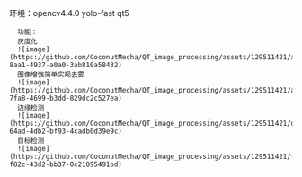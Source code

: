 环境：opencv4.4.0
      yolo-fast
      qt5


      功能：
      灰度化
      ![image](https://github.com/CoconutMecha/QT_image_processing/assets/129511421/a85ac9e8-8aa1-4937-a0a0-3ab810a58432)
      图像增强简单实现去雾
      ![image](https://github.com/CoconutMecha/QT_image_processing/assets/129511421/af9d3db5-7fa8-4699-b3dd-829dc2c527ea)
      边缘检测
      ![image](https://github.com/CoconutMecha/QT_image_processing/assets/129511421/d4ba0c78-64ad-4db2-bf93-4cadb0d39e9c)
      目标检测
      ![image](https://github.com/CoconutMecha/QT_image_processing/assets/129511421/f58ed250-f82c-43d2-bb37-0c21095491bd)




      
